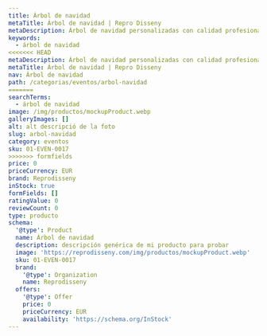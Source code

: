 ```yaml
---
title: Árbol de navidad
metaTitle: Árbol de navidad | Repro Disseny
metaDescription: Árbol de navidad personalizadas con calidad profesional en Cataluña.
keywords:
  - árbol de navidad
<<<<<<< HEAD
metaDescription: Árbol de navidad personalizadas con calidad profesional en Cataluña.
metaTitle: Árbol de navidad | Repro Disseny
nav: Árbol de navidad
path: /categorias/eventos/arbol-navidad
=======
searchTerms:
  - árbol de navidad
image: /img/productos/mockupProduct.webp
galleryImages: []
alt: alt descripció de la foto
slug: arbol-navidad
category: eventos
sku: 01-EVEN-0017
>>>>>>> formfields
price: 0
priceCurrency: EUR
brand: Reprodisseny
inStock: true
formFields: []
ratingValue: 0
reviewCount: 0
type: producto
schema:
  '@type': Product
  name: Árbol de navidad
  description: descripción genérica de mi producto para probar
  image: 'https://reprodisseny.com/img/productos/mockupProduct.webp'
  sku: 01-EVEN-0017
  brand:
    '@type': Organization
    name: Reprodisseny
  offers:
    '@type': Offer
    price: 0
    priceCurrency: EUR
    availability: 'https://schema.org/InStock'
---
```


